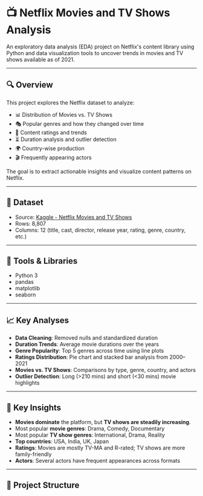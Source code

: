 # 📺 Netflix Movies and TV Shows Analysis

An exploratory data analysis (EDA) project on Netflix's content library using Python and data visualization tools to uncover trends in movies and TV shows available as of 2021.

---

## 🔍 Overview

This project explores the Netflix dataset to analyze:

- 📊 Distribution of Movies vs. TV Shows
- 🎭 Popular genres and how they changed over time
- 🔞 Content ratings and trends
- ⏳ Duration analysis and outlier detection
- 🌍 Country-wise production
- 🎬 Frequently appearing actors

The goal is to extract actionable insights and visualize content patterns on Netflix.

---

## 📁 Dataset

- Source: [Kaggle - Netflix Movies and TV Shows](https://www.kaggle.com/datasets/shivamb/netflix-shows)
- Rows: 8,807
- Columns: 12 (title, cast, director, release year, rating, genre, country, etc.)

---

## 🧰 Tools & Libraries

- Python 3
- pandas
- matplotlib
- seaborn

---

## 📈 Key Analyses

- **Data Cleaning**: Removed nulls and standardized duration
- **Duration Trends**: Average movie durations over the years
- **Genre Popularity**: Top 5 genres across time using line plots
- **Ratings Distribution**: Pie chart and stacked bar analysis from 2000–2021
- **Movies vs. TV Shows**: Comparisons by type, genre, country, and actors
- **Outlier Detection**: Long (>210 mins) and short (<30 mins) movie highlights

---

## 🧠 Key Insights

- **Movies dominate** the platform, but **TV shows are steadily increasing**.
- Most popular **movie genres**: Drama, Comedy, Documentary  
- Most popular **TV show genres**: International, Drama, Reality
- **Top countries**: USA, India, UK, Japan
- **Ratings**: Movies are mostly TV-MA and R-rated; TV shows are more family-friendly
- **Actors**: Several actors have frequent appearances across formats

---

## 📂 Project Structure


